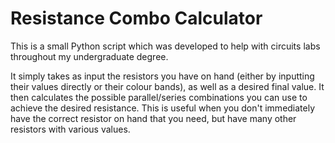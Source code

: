 # Resistance Combo Calculator
This is a small Python script which was developed to help with circuits labs throughout my undergraduate degree. 

It simply takes as input the resistors you have on hand (either by inputting their values directly or their colour bands), as well as a desired final value. It then calculates the possible parallel/series combinations you can use to achieve the desired resistance. This is useful when you don't immediately have the correct resistor on hand that you need, but have many other resistors with various values.
